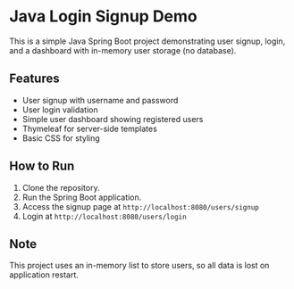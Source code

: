 # Java Login Signup Demo

This is a simple Java Spring Boot project demonstrating user signup, login, and a dashboard with in-memory user storage (no database).

## Features
- User signup with username and password
- User login validation
- Simple user dashboard showing registered users
- Thymeleaf for server-side templates
- Basic CSS for styling

## How to Run
1. Clone the repository.
2. Run the Spring Boot application.
3. Access the signup page at `http://localhost:8080/users/signup`
4. Login at `http://localhost:8080/users/login`

## Note
This project uses an in-memory list to store users, so all data is lost on application restart.

